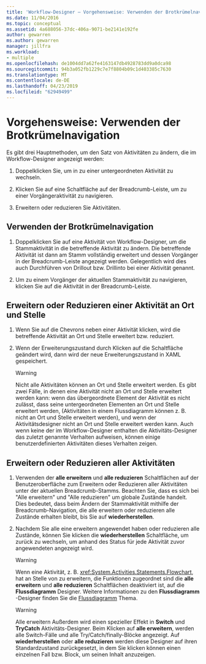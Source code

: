```yaml
---
title: 'Workflow-Designer – Vorgehensweise: Verwenden der Brotkrümelnavigation'
ms.date: 11/04/2016
ms.topic: conceptual
ms.assetid: 4a688056-37dc-406a-9071-be2141e192fe
author: gewarren
ms.author: gewarren
manager: jillfra
ms.workload:
- multiple
ms.openlocfilehash: de1004dd7a62fe4163147db4928783dd9a0dca98
ms.sourcegitcommit: 94b3a052fb1229c7e7f8804b09c1d403385c7630
ms.translationtype: MT
ms.contentlocale: de-DE
ms.lasthandoff: 04/23/2019
ms.locfileid: "62949499"
---
```

# <a name="how-to-use-breadcrumb-navigation"></a>Vorgehensweise: Verwenden der Brotkrümelnavigation

Es gibt drei Hauptmethoden, um den Satz von Aktivitäten zu ändern, die im Workflow-Designer angezeigt werden:

1. Doppelklicken Sie, um in zu einer untergeordneten Aktivität zu wechseln.

2. Klicken Sie auf eine Schaltfläche auf der Breadcrumb-Leiste, um zu einer Vorgängeraktivität zu navigieren.

3. Erweitern oder reduzieren Sie Aktivitäten.

## <a name="using-breadcrumb-navigation"></a>Verwenden der Brotkrümelnavigation

1. Doppelklicken Sie auf eine Aktivität von Workflow-Designer, um die Stammaktivität in die betreffende Aktivität zu ändern. Die betreffende Aktivität ist dann am Stamm vollständig erweitert und dessen Vorgänger in der Breadcrumb-Leiste angezeigt werden. Gelegentlich wird dies auch Durchführen von Drillout bzw. Drillinto bei einer Aktivität genannt.

2. Um zu einem Vorgänger der aktuellen Stammaktivität zu navigieren, klicken Sie auf die Aktivität in der Breadcrumb-Leiste.

## <a name="expanding-or-collapsing-an-activity-in-place"></a>Erweitern oder Reduzieren einer Aktivität an Ort und Stelle

1. Wenn Sie auf die Chevrons neben einer Aktivität klicken, wird die betreffende Aktivität an Ort und Stelle erweitert bzw. reduziert.

2. Wenn der Erweiterungszustand durch Klicken auf die Schaltfläche geändert wird, dann wird der neue Erweiterungszustand in XAML gespeichert.

    > [!WARNING]
    > Nicht alle Aktivitäten können an Ort und Stelle erweitert werden. Es gibt zwei Fälle, in denen eine Aktivität nicht an Ort und Stelle erweitert werden kann: wenn das übergeordnete Element der Aktivität es nicht zulässt, dass seine untergeordneten Elementen an Ort und Stelle erweitert werden, (Aktivitäten in einem Flussdiagramm können z. B. nicht an Ort und Stelle erweitert werden), und wenn der Aktivitätsdesigner nicht an Ort und Stelle erweitert werden kann. Auch wenn keine der im Workflow-Designer enthalten die Aktivitäts-Designer das zuletzt genannte Verhalten aufweisen, können einige benutzerdefinierten Aktivitäten dieses Verhalten zeigen.

## <a name="expanding-all-or-collapsing-all-activities"></a>Erweitern oder Reduzieren aller Aktivitäten

1. Verwenden der **alle erweitern** und **alle reduzieren** Schaltflächen auf der Benutzeroberfläche zum Erweitern oder Reduzieren aller Aktivitäten unter der aktuellen Breadcrumb-Stamms. Beachten Sie, dass es sich bei "Alle erweitern" und "Alle reduzieren" um globale Zustände handelt. Dies bedeutet, dass beim Ändern der Stammaktivität mithilfe der Breadcrumb-Navigation, die alle erweitern oder reduzieren alle Zustände erhalten bleibt, bis Sie auf **wiederherstellen**.

2. Nachdem Sie alle eine erweitern angewendet haben oder reduzieren alle Zustände, können Sie klicken die **wiederherstellen** Schaltfläche, um zurück zu wechseln, um anhand des Status für jede Aktivität zuvor angewendeten angezeigt wird.

    > [!WARNING]
    > Wenn eine Aktivität, z. B. <xref:System.Activities.Statements.Flowchart>, hat an Stelle von zu erweitern, die Funktionen zugeordnet sind die **alle erweitern** und **alle reduzieren** Schaltflächen deaktiviert ist, auf die **Flussdiagramm**  Designer. Weitere Informationen zu den **Flussdiagramm** -Designer finden Sie die [Flussdiagramm](../workflow-designer/flowchart-activity-designer.md) Thema.

    > [!WARNING]
    > Alle erweitern Außerdem wird einen spezieller Effekt in **Switch** und **TryCatch** Aktivitäts-Designer. Beim Klicken auf **alle erweitern**, werden alle Switch-Fälle und alle Try/Catch/finally-Blöcke angezeigt. Auf **wiederherstellen** oder **alle reduzieren** werden diese Designer auf ihren Standardzustand zurückgesetzt, in dem Sie klicken können einen einzelnen Fall bzw. Block, um seinen Inhalt anzuzeigen.